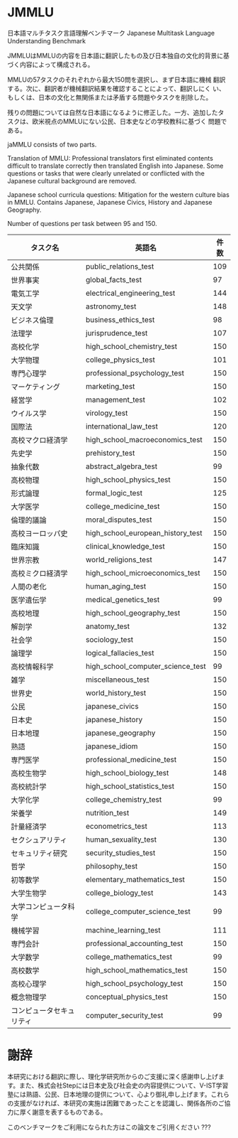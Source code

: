 # JMMLU
日本語マルチタスク言語理解ベンチマーク Japanese Multitask Language Understanding Benchmark

JMMLUはMMLUの内容を日本語に翻訳したもの及び日本独自の文化的背景に基づく内容によって構成される。

MMLUの57タスクのそれぞれから最大150問を選択し、まず日本語に機械
翻訳する。次に、翻訳者が機械翻訳結果を確認することによって、翻訳しにく
い、もしくは、日本の文化と無関係または矛盾する問題やタスクを削除した。

残りの問題については自然な日本語になるように修正した。一方、追加したタ
スクは、欧米視点のMMLUにない公民、日本史などの学校教科に基づく
問題である。

jaMMLU consists of two parts. 

Translation of MMLU: Professional translators first eliminated contents difficult to translate correctly then translated English into Japanese. Some questions or tasks that were clearly unrelated or conflicted with the Japanese cultural background are removed. 

Japanese school curricula questions: Mitigation for the western culture bias in MMLU. Contains Japanese, Japanese Civics, History and Japanese Geography.

Number of questions per task between 95 and 150.


| タスク名 | 英語名 | 件数 |
|---|---|---|
| 公共関係 | public_relations_test | 109 |
| 世界事実 | global_facts_test | 97 |
| 電気工学 | electrical_engineering_test | 144 |
| 天文学 | astronomy_test | 148 |
| ビジネス倫理 | business_ethics_test | 98 |
| 法理学 | jurisprudence_test | 107 |
| 高校化学 | high_school_chemistry_test | 150 |
| 大学物理 | college_physics_test | 101 |
| 専門心理学 | professional_psychology_test | 150 |
| マーケティング | marketing_test | 150 |
| 経営学 | management_test | 102 |
| ウイルス学 | virology_test | 150 |
| 国際法 | international_law_test | 120 |
| 高校マクロ経済学 | high_school_macroeconomics_test | 150 |
| 先史学 | prehistory_test | 150 |
| 抽象代数 | abstract_algebra_test | 99 |
| 高校物理 | high_school_physics_test | 150 |
| 形式論理 | formal_logic_test | 125 |
| 大学医学 | college_medicine_test | 150 |
| 倫理的議論 | moral_disputes_test | 150 |
| 高校ヨーロッパ史 | high_school_european_history_test | 150 |
| 臨床知識 | clinical_knowledge_test | 150 |
| 世界宗教 | world_religions_test | 147 |
| 高校ミクロ経済学 | high_school_microeconomics_test | 150 |
| 人間の老化 | human_aging_test | 150 |
| 医学遺伝学 | medical_genetics_test | 99 |
| 高校地理 | high_school_geography_test | 150 |
| 解剖学 | anatomy_test | 132 |
| 社会学 | sociology_test | 150 |
| 論理学 | logical_fallacies_test | 150 |
| 高校情報科学 | high_school_computer_science_test | 99 |
| 雑学 | miscellaneous_test | 150 |
| 世界史 | world_history_test | 150 |
|公民|japanese_civics|150|
|日本史|japanese_history|150|
|日本地理|japanese_geography|150|
|熟語|japanese_idiom|150|
| 専門医学 | professional_medicine_test | 150 |
| 高校生物学 | high_school_biology_test | 148 |
| 高校統計学 | high_school_statistics_test | 150 |
| 大学化学 | college_chemistry_test | 99 |
| 栄養学 | nutrition_test | 149 |
| 計量経済学 | econometrics_test | 113 |
| セクシュアリティ | human_sexuality_test | 130 |
| セキュリティ研究 | security_studies_test | 150 |
| 哲学 | philosophy_test | 150 |
| 初等数学 | elementary_mathematics_test | 150 |
| 大学生物学 | college_biology_test | 143 |
| 大学コンピュータ科学 | college_computer_science_test | 99 |
| 機械学習 | machine_learning_test | 111 |
| 専門会計 | professional_accounting_test | 150 |
| 大学数学 | college_mathematics_test | 99 |
| 高校数学 | high_school_mathematics_test | 150 |
| 高校心理学 | high_school_psychology_test | 150 |
| 概念物理学 | conceptual_physics_test | 150 |
| コンピュータセキュリティ | computer_security_test | 99 |

# 謝辞

本研究における翻訳に際し、理化学研究所からのご支援に深く感謝申し上げます。また、株式会社Stepには日本史及び社会史の内容提供について、V-IST学習塾には熟語、公民、日本地理の提供について、心より御礼申し上げます。これらの支援がなければ、本研究の実施は困難であったことを認識し、関係各所のご協力に厚く謝意を表するものである。

このベンチマークをご利用になられた方はこの論文をご引用ください
???
